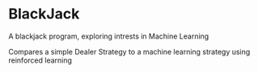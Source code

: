 # BlackJack
A blackjack program, exploring intrests in Machine Learning

Compares a simple Dealer Strategy to a machine learning strategy using reinforced learning
